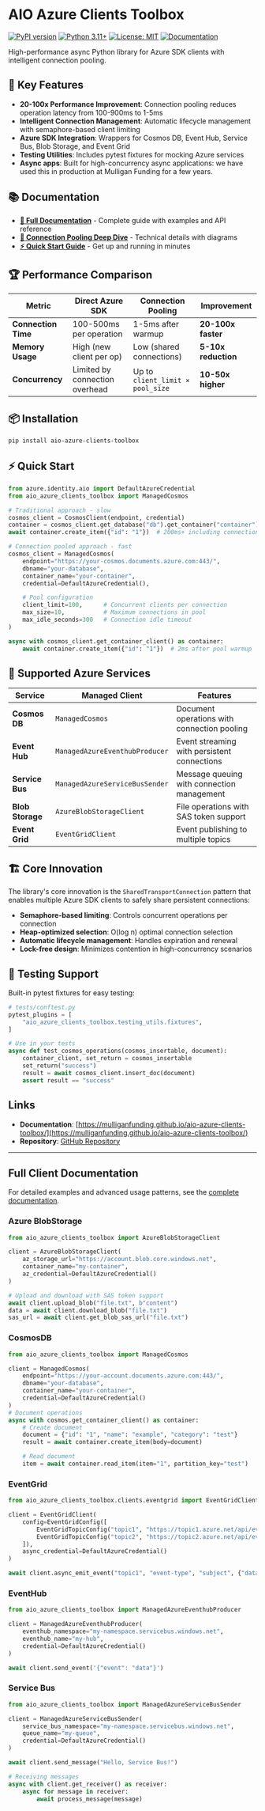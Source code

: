 # AIO Azure Clients Toolbox

[![PyPI version](https://badge.fury.io/py/aio-azure-clients-toolbox.svg)](https://badge.fury.io/py/aio-azure-clients-toolbox)
[![Python 3.11+](https://img.shields.io/badge/python-3.11+-blue.svg)](https://www.python.org/downloads/)
[![License: MIT](https://img.shields.io/badge/License-MIT-yellow.svg)](https://opensource.org/licenses/MIT)
[![Documentation](https://img.shields.io/badge/docs-github--pages-blue.svg)](https://mulliganfunding.github.io/aio-azure-clients-toolbox/)

High-performance async Python library for Azure SDK clients with intelligent connection pooling.

## 🚀 Key Features

- **20-100x Performance Improvement**: Connection pooling reduces operation latency from 100-900ms to 1-5ms
- **Intelligent Connection Management**: Automatic lifecycle management with semaphore-based client limiting
- **Azure SDK Integration**: Wrappers for Cosmos DB, Event Hub, Service Bus, Blob Storage, and Event Grid
- **Testing Utilities**: Includes pytest fixtures for mocking Azure services
- **Async apps**: Built for high-concurrency async applications: we have used this in production at Mulligan Funding for a few years.

## 📚 Documentation

- **[📖 Full Documentation](https://mulliganfunding.github.io/aio-azure-clients-toolbox/)** - Complete guide with examples and API reference
- **[🔧 Connection Pooling Deep Dive](https://mulliganfunding.github.io/aio-azure-clients-toolbox/connection-pooling/)** - Technical details with diagrams
- **[⚡ Quick Start Guide](https://mulliganfunding.github.io/aio-azure-clients-toolbox/installation/)** - Get up and running in minutes

## 🏆 Performance Comparison

| Metric | Direct Azure SDK | Connection Pooling | Improvement |
|--------|------------------|-------------------|-------------|
| **Connection Time** | 100-500ms per operation | 1-5ms after warmup | **20-100x faster** |
| **Memory Usage** | High (new client per op) | Low (shared connections) | **5-10x reduction** |
| **Concurrency** | Limited by connection overhead | Up to `client_limit × pool_size` | **10-50x higher** |

## 📦 Installation

```bash
pip install aio-azure-clients-toolbox
```

## ⚡ Quick Start

```python
from azure.identity.aio import DefaultAzureCredential
from aio_azure_clients_toolbox import ManagedCosmos

# Traditional approach - slow
cosmos_client = CosmosClient(endpoint, credential)
container = cosmos_client.get_database("db").get_container("container")
await container.create_item({"id": "1"})  # 200ms+ including connection setup

# Connection pooled approach - fast
cosmos_client = ManagedCosmos(
    endpoint="https://your-cosmos.documents.azure.com:443/",
    dbname="your-database",
    container_name="your-container",
    credential=DefaultAzureCredential(),

    # Pool configuration
    client_limit=100,      # Concurrent clients per connection
    max_size=10,           # Maximum connections in pool
    max_idle_seconds=300   # Connection idle timeout
)

async with cosmos_client.get_container_client() as container:
    await container.create_item({"id": "1"})  # 2ms after pool warmup
```

## 🎯 Supported Azure Services

| Service | Managed Client | Features |
|---------|----------------|----------|
| **Cosmos DB** | `ManagedCosmos` | Document operations with connection pooling |
| **Event Hub** | `ManagedAzureEventhubProducer` | Event streaming with persistent connections |
| **Service Bus** | `ManagedAzureServiceBusSender` | Message queuing with connection management |
| **Blob Storage** | `AzureBlobStorageClient` | File operations with SAS token support |
| **Event Grid** | `EventGridClient` | Event publishing to multiple topics |

## 🏗️ Core Innovation

The library's core innovation is the `SharedTransportConnection` pattern that enables multiple Azure SDK clients to safely share persistent connections:

- **Semaphore-based limiting**: Controls concurrent operations per connection
- **Heap-optimized selection**: O(log n) optimal connection selection
- **Automatic lifecycle management**: Handles expiration and renewal
- **Lock-free design**: Minimizes contention in high-concurrency scenarios

## 🧪 Testing Support

Built-in pytest fixtures for easy testing:

```python
# tests/conftest.py
pytest_plugins = [
    "aio_azure_clients_toolbox.testing_utils.fixtures",
]

# Use in your tests
async def test_cosmos_operations(cosmos_insertable, document):
    container_client, set_return = cosmos_insertable
    set_return("success")
    result = await cosmos_client.insert_doc(document)
    assert result == "success"
```

## Links

- **Documentation**: [https://mulliganfunding.github.io/aio-azure-clients-toolbox/](https://mulliganfunding.github.io/aio-azure-clients-toolbox/)
- **Repository**: [GitHub Repository](https://github.com/MulliganFunding/aio-azure-clients-toolbox)

---

## Full Client Documentation

For detailed examples and advanced usage patterns, see the [complete documentation](https://mulliganfunding.github.io/aio-azure-clients-toolbox/).

### Azure BlobStorage

```python
from aio_azure_clients_toolbox import AzureBlobStorageClient

client = AzureBlobStorageClient(
    az_storage_url="https://account.blob.core.windows.net",
    container_name="my-container",
    az_credential=DefaultAzureCredential()
)

# Upload and download with SAS token support
await client.upload_blob("file.txt", b"content")
data = await client.download_blob("file.txt")
sas_url = await client.get_blob_sas_url("file.txt")
```

### CosmosDB

```python
from aio_azure_clients_toolbox import ManagedCosmos

client = ManagedCosmos(
    endpoint="https://your-account.documents.azure.com:443/",
    dbname="your-database",
    container_name="your-container",
    credential=DefaultAzureCredential()
)
# Document operations
async with cosmos.get_container_client() as container:
    # Create document
    document = {"id": "1", "name": "example", "category": "test"}
    result = await container.create_item(body=document)

    # Read document
    item = await container.read_item(item="1", partition_key="test")
```

### EventGrid

```python
from aio_azure_clients_toolbox.clients.eventgrid import EventGridClient, EventGridConfig

client = EventGridClient(
    config=EventGridConfig([
        EventGridTopicConfig("topic1", "https://topic1.azure.net/api/event"),
        EventGridTopicConfig("topic2", "https://topic2.azure.net/api/event"),
    ]),
    async_credential=DefaultAzureCredential()
)

await client.async_emit_event("topic1", "event-type", "subject", {"data": "value"})
```

### EventHub

```python
from aio_azure_clients_toolbox import ManagedAzureEventhubProducer

client = ManagedAzureEventhubProducer(
    eventhub_namespace="my-namespace.servicebus.windows.net",
    eventhub_name="my-hub",
    credential=DefaultAzureCredential()
)

await client.send_event('{"event": "data"}')
```

### Service Bus

```python
from aio_azure_clients_toolbox import ManagedAzureServiceBusSender

client = ManagedAzureServiceBusSender(
    service_bus_namespace="my-namespace.servicebus.windows.net",
    queue_name="my-queue",
    credential=DefaultAzureCredential()
)

await client.send_message("Hello, Service Bus!")

# Receiving messages
async with client.get_receiver() as receiver:
    async for message in receiver:
        await process_message(message)

